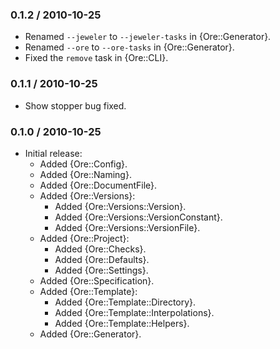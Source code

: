 ### 0.1.2 / 2010-10-25

* Renamed `--jeweler` to `--jeweler-tasks` in {Ore::Generator}.
* Renamed `--ore` to `--ore-tasks` in {Ore::Generator}.
* Fixed the `remove` task in {Ore::CLI}.

### 0.1.1 / 2010-10-25

* Show stopper bug fixed.

### 0.1.0 / 2010-10-25

* Initial release:
  * Added {Ore::Config}.
  * Added {Ore::Naming}.
  * Added {Ore::DocumentFile}.
  * Added {Ore::Versions}:
    * Added {Ore::Versions::Version}.
    * Added {Ore::Versions::VersionConstant}.
    * Added {Ore::Versions::VersionFile}.
  * Added {Ore::Project}:
    * Added {Ore::Checks}.
    * Added {Ore::Defaults}.
    * Added {Ore::Settings}.
  * Added {Ore::Specification}.
  * Added {Ore::Template}:
    * Added {Ore::Template::Directory}.
    * Added {Ore::Template::Interpolations}.
    * Added {Ore::Template::Helpers}.
  * Added {Ore::Generator}.

